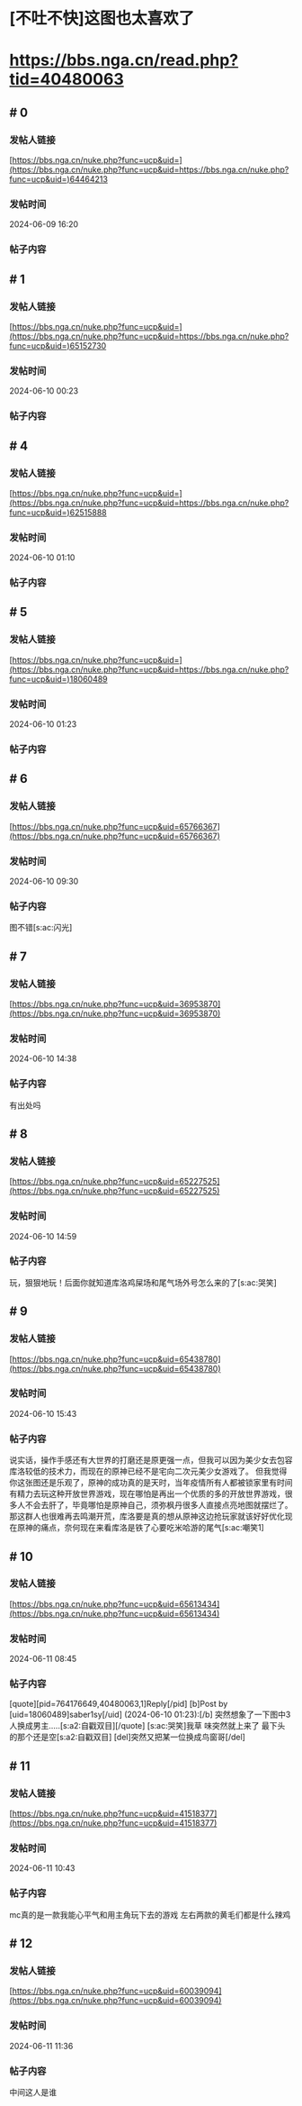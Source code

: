 # [不吐不快]这图也太喜欢了
# https://bbs.nga.cn/read.php?tid=40480063

## \# 0
### 发帖人链接
[https://bbs.nga.cn/nuke.php?func=ucp&uid=](https://bbs.nga.cn/nuke.php?func=ucp&uid=https://bbs.nga.cn/nuke.php?func=ucp&uid=)64464213

### 发帖时间
2024-06-09 16:20

### 帖子内容


## \# 1
### 发帖人链接
[https://bbs.nga.cn/nuke.php?func=ucp&uid=](https://bbs.nga.cn/nuke.php?func=ucp&uid=https://bbs.nga.cn/nuke.php?func=ucp&uid=)65152730

### 发帖时间
2024-06-10 00:23

### 帖子内容


## \# 4
### 发帖人链接
[https://bbs.nga.cn/nuke.php?func=ucp&uid=](https://bbs.nga.cn/nuke.php?func=ucp&uid=https://bbs.nga.cn/nuke.php?func=ucp&uid=)62515888

### 发帖时间
2024-06-10 01:10

### 帖子内容


## \# 5
### 发帖人链接
[https://bbs.nga.cn/nuke.php?func=ucp&uid=](https://bbs.nga.cn/nuke.php?func=ucp&uid=https://bbs.nga.cn/nuke.php?func=ucp&uid=)18060489

### 发帖时间
2024-06-10 01:23

### 帖子内容


## \# 6
### 发帖人链接
[https://bbs.nga.cn/nuke.php?func=ucp&uid=65766367](https://bbs.nga.cn/nuke.php?func=ucp&uid=65766367)
### 发帖时间
2024-06-10 09:30
### 帖子内容
图不错[s:ac:闪光]
## \# 7
### 发帖人链接
[https://bbs.nga.cn/nuke.php?func=ucp&uid=36953870](https://bbs.nga.cn/nuke.php?func=ucp&uid=36953870)
### 发帖时间
2024-06-10 14:38
### 帖子内容
有出处吗
## \# 8
### 发帖人链接
[https://bbs.nga.cn/nuke.php?func=ucp&uid=65227525](https://bbs.nga.cn/nuke.php?func=ucp&uid=65227525)
### 发帖时间
2024-06-10 14:59
### 帖子内容
玩，狠狠地玩！后面你就知道库洛鸡屎场和尾气场外号怎么来的了[s:ac:哭笑]
## \# 9
### 发帖人链接
[https://bbs.nga.cn/nuke.php?func=ucp&uid=65438780](https://bbs.nga.cn/nuke.php?func=ucp&uid=65438780)
### 发帖时间
2024-06-10 15:43
### 帖子内容
说实话，操作手感还有大世界的打磨还是原更强一点，但我可以因为美少女去包容库洛较低的技术力，而现在的原神已经不是宅向二次元美少女游戏了。
但我觉得你这张图还是乐观了，原神的成功真的是天时，当年疫情所有人都被锁家里有时间有精力去玩这种开放世界游戏，现在哪怕是再出一个优质的多的开放世界游戏，很多人不会去肝了，毕竟哪怕是原神自己，须弥枫丹很多人直接点亮地图就摆烂了。那这群人也很难再去鸣潮开荒，库洛要是真的想从原神这边抢玩家就该好好优化现在原神的痛点，奈何现在来看库洛是铁了心要吃米哈游的尾气[s:ac:嘲笑1]
## \# 10
### 发帖人链接
[https://bbs.nga.cn/nuke.php?func=ucp&uid=65613434](https://bbs.nga.cn/nuke.php?func=ucp&uid=65613434)
### 发帖时间
2024-06-11 08:45
### 帖子内容
[quote][pid=764176649,40480063,1]Reply[/pid] [b]Post by [uid=18060489]saber1sy[/uid] (2024-06-10 01:23):[/b]
突然想象了一下图中3人换成男主.....[s:a2:自戳双目][/quote]
[s:ac:哭笑]我草 味突然就上来了 最下头的那个还是空[s:a2:自戳双目]  [del]突然又把某一位换成鸟窗哥[/del]
## \# 11
### 发帖人链接
[https://bbs.nga.cn/nuke.php?func=ucp&uid=41518377](https://bbs.nga.cn/nuke.php?func=ucp&uid=41518377)
### 发帖时间
2024-06-11 10:43
### 帖子内容
mc真的是一款我能心平气和用主角玩下去的游戏
左右两款的黄毛们都是什么辣鸡
## \# 12
### 发帖人链接
[https://bbs.nga.cn/nuke.php?func=ucp&uid=60039094](https://bbs.nga.cn/nuke.php?func=ucp&uid=60039094)
### 发帖时间
2024-06-11 11:36
### 帖子内容
中间这人是谁
